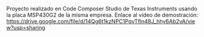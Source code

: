 Proyecto realizado en Code Composer Studio de Texas Instruments usando la placa MSP430G2 de la misma empresa.
Enlace al vídeo de demostración: https://drive.google.com/file/d/14Qg6t1kzNPC1PqvTfln48J_hhy6Ab2vA/view?usp=sharing

